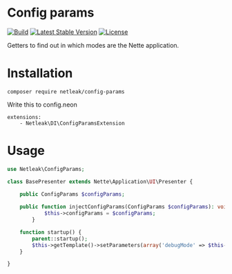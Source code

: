 # Config params

[![Build](https://gitlab.zendovo.eu/netleak/config-params/badges/master/pipeline.svg)](https://gitlab.zendovo.eu/netleak/config-params/pipelines)
[![Latest Stable Version](https://poser.pugx.org/netleak/config-params/v/stable)](https://packagist.org/packages/netleak/config-params)
[![License](https://poser.pugx.org/netleak/config-params/license)](https://packagist.org/packages/netleak/config-params)

Getters to find out in which modes are the Nette application.

# Installation
```shell
composer require netleak/config-params
```

Write this to config.neon
```neon
extensions:
    - Netleak\DI\ConfigParamsExtension
```
    
# Usage
```php
use Netleak\ConfigParams;

class BasePresenter extends Nette\Application\UI\Presenter {

	public ConfigParams $configParams;
	
	public function injectConfigParams(ConfigParams $configParams): void {
        	$this->configParams = $configParams;
    	}

	function startup() {
		parent::startup();
		$this->getTemplate()->setParameters(array('debugMode' => $this->configParams->getDebugMode()));
	}

}
```
